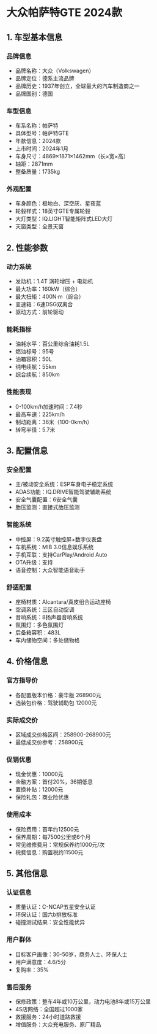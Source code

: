# 大众帕萨特GTE 2024款

## 1. 车型基本信息
### 品牌信息
- 品牌名称：大众（Volkswagen）
- 品牌定位：德系主流品牌
- 品牌历史：1937年创立，全球最大的汽车制造商之一
- 品牌国别：德国

### 车型信息
- 车系名称：帕萨特
- 具体型号：帕萨特GTE
- 年款信息：2024款
- 上市时间：2024年1月
- 车身尺寸：4869×1871×1462mm（长×宽×高）
- 轴距：2871mm
- 整备质量：1735kg

### 外观配置
- 车身颜色：极地白、深空灰、星夜蓝
- 轮毂样式：18英寸GTE专属轮毂
- 大灯类型：IQ.LIGHT智能矩阵式LED大灯
- 天窗类型：全景天窗

## 2. 性能参数
### 动力系统
- 发动机：1.4T 涡轮增压 + 电动机
- 最大功率：160kW（综合）
- 最大扭矩：400N·m（综合）
- 变速箱：6速DSG双离合
- 驱动方式：前轮驱动

### 能耗指标
- 油耗水平：百公里综合油耗1.5L
- 燃油标号：95号
- 油箱容积：50L
- 纯电续航：55km
- 综合续航：850km

### 性能表现
- 0-100km/h加速时间：7.4秒
- 最高车速：225km/h
- 制动距离：36米（100-0km/h）
- 转弯半径：5.7米

## 3. 配置信息
### 安全配置
- 主/被动安全系统：ESP车身电子稳定系统
- ADAS功能：IQ.DRIVE智能驾驶辅助系统
- 安全气囊配置：6安全气囊
- 胎压监测：直接式胎压监测

### 智能系统
- 中控屏：9.2英寸触控屏+数字仪表盘
- 车机系统：MIB 3.0信息娱乐系统
- 手机互联：支持CarPlay/Android Auto
- OTA升级：支持
- 语音控制：大众智能语音助手

### 舒适配置
- 座椅材质：Alcantara/真皮组合运动座椅
- 空调系统：三区自动空调
- 音响系统：8扬声器音响系统
- 氛围灯：多色氛围灯
- 后备箱容积：483L
- 车内储物空间：多处储物格

## 4. 价格信息
### 官方指导价
- 各配置版本价格：豪华版 268900元
- 选装包价格：驾驶辅助包 12000元

### 实际成交价
- 区域成交价格区间：258900-268900元
- 最低成交价参考：258900元

### 促销优惠
- 现金优惠：10000元
- 金融方案：首付20%，36期低息
- 置换补贴：12000元
- 保险礼包：商业险优惠

### 使用成本
- 保险费用：首年约12500元
- 保养周期：每7500公里或6个月
- 常见维修费用：常规保养约1000元/次
- 税费信息：购置税约11500元

## 5. 其他信息
### 认证信息
- 质量认证：C-NCAP五星安全认证
- 环保认证：国六b排放标准
- 碰撞测试结果：安全性能优异

### 用户群体
- 目标客户画像：30-50岁，商务人士、环保人士
- 用户满意度：4.6/5分
- 复购率：35%

### 售后服务
- 保修政策：整车4年或10万公里，动力电池8年或15万公里
- 4S店网络：全国超过1000家
- 救援服务：24小时道路救援
- 增值服务：大众充电服务、原厂精品